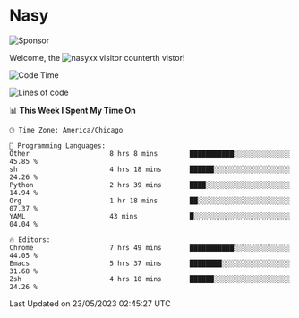 # Nasy

<!--
<p align="center">
<img height="200" src="https://github-readme-stats.vercel.app/api?username=nasyxx&count_private=true&show_icons=true&theme=dracula&include_all_commits=true"/>
<img height="200" src="https://github-readme-stats.vercel.app/api/top-langs/?username=nasyxx&theme=dracula&hide=html,jupyter+notebook&count_private=true&show_icons=true"/>
</p>

  
----------------
-->

![Sponsor](https://img.shields.io/static/v1.svg?label=Sponsor&message=%E2%9D%A4&logo=GitHub&style=flat&color=pink)
 
Welcome, the ![nasyxx visitor counter](https://count.getloli.com/get/@nasyxx?theme=rule34)th vistor!
 
<!--START_SECTION:waka-->
![Code Time](http://img.shields.io/badge/Code%20Time-3%2C535%20hrs%2048%20mins-blue)

![Lines of code](https://img.shields.io/badge/From%20Hello%20World%20I%27ve%20Written-6.2%20million%20lines%20of%20code-blue)

📊 **This Week I Spent My Time On** 

```text
🕑︎ Time Zone: America/Chicago

💬 Programming Languages: 
Other                    8 hrs 8 mins        ███████████░░░░░░░░░░░░░░   45.85 % 
sh                       4 hrs 18 mins       ██████░░░░░░░░░░░░░░░░░░░   24.26 % 
Python                   2 hrs 39 mins       ████░░░░░░░░░░░░░░░░░░░░░   14.94 % 
Org                      1 hr 18 mins        ██░░░░░░░░░░░░░░░░░░░░░░░   07.37 % 
YAML                     43 mins             █░░░░░░░░░░░░░░░░░░░░░░░░   04.04 % 

🔥 Editors: 
Chrome                   7 hrs 49 mins       ███████████░░░░░░░░░░░░░░   44.05 % 
Emacs                    5 hrs 37 mins       ████████░░░░░░░░░░░░░░░░░   31.68 % 
Zsh                      4 hrs 18 mins       ██████░░░░░░░░░░░░░░░░░░░   24.26 % 
```


 Last Updated on 23/05/2023 02:45:27 UTC
<!--END_SECTION:waka-->

<!-- ![visitors](https://visitor-badge.laobi.icu/badge?page_id=nasyxx.nasyxx) -->

